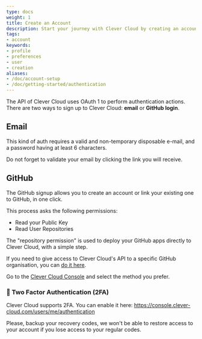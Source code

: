 ```yaml
---
type: docs
weight: 1
title: Create an Account
description: Start your journey with Clever Cloud by creating an account. Follow this easy guide to sign up and access a wide range of cloud computing resources on our PaaS platform.
tags:
- account
keywords:
- profile
- preferences
- user
- creation
aliases:
- /doc/account-setup
- /doc/getting-started/authentication
---
```



The API of Clever Cloud uses OAuth 1 to perform authentication actions.
There are two ways to sign up to Clever Cloud: **email** or **GitHub login**.

## Email

This kind of auth requires a valid and non-temporary disposable e-mail, and a password having at least 6 characters.

Do not forget to validate your email by clicking the link you will receive.

## GitHub

The GitHub signup allows you to create an account or link your existing one to GitHub, in one click.

This process asks the following permissions:

* Read your Public Key
* Read User Repositories

The "repository permission" is used to deploy your GitHub apps directly to Clever Cloud, with a simple step.

If you need to give access to Clever Cloud's API to a specific GitHub organisation, you
can [do it here](https://GitHub.com/settings/connections/applications/d96bd8fd996d2ca783cc).

Go to the [Clever Cloud Console](https://console.clever-cloud.com/) and select the method you prefer.

### 🔐 Two Factor Authentication (2FA)

Clever Cloud supports 2FA. You can enable it here: <https://console.clever-cloud.com/users/me/authentication>

Please, backup your recovery codes, we won't be able to restore access to your account if you lose access to your regular codes.
